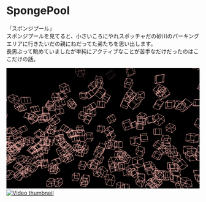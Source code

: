 # SpongePool
「スポンジプール」  
スポンジプールを見てると、小さいころにやれスポッチャだの砂川のパーキングエリアに行きたいだの親にねだってた弟たちを思い出します。  
長男ぶって眺めていましたが単純にアクティブなことが苦手なだけだったのはここだけの話。  

![image of Painting](./frame/1.png)
[![Video thumbneil](https://pbs.twimg.com/ext_tw_video_thumb/1512409236898082817/pu/img/6t2hVuu-KYHMugK4.jpg)](https://twitter.com/kotambourine/status/1512411501251891200/video/1)